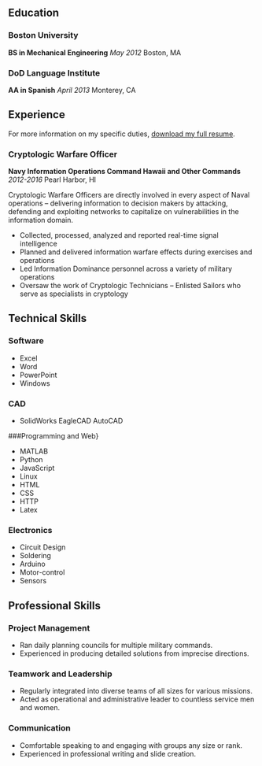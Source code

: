 ## Education

### Boston University
**BS in Mechanical Engineering**
_May 2012_ Boston, MA

### DoD Language Institute
**AA in Spanish**
_April 2013_ Monterey, CA

<!--- Add later
## Certifications
--->

## Experience

For more information on my specific duties, [download my full resume]().

### Cryptologic Warfare Officer ###
**Navy Information Operations Command Hawaii and Other Commands** _2012-2016_ Pearl Harbor, HI

Cryptologic Warfare Officers are directly involved in every aspect of Naval operations – delivering information to decision makers by attacking, defending and exploiting networks to capitalize on vulnerabilities in the information domain.

- Collected, processed, analyzed and reported real-time signal intelligence
- Planned and delivered information warfare effects during exercises and operations
- Led Information Dominance personnel across a variety of military operations
- Oversaw the work of Cryptologic Technicians – Enlisted Sailors who serve as specialists in cryptology

## Technical Skills

### Software
- Excel
- Word
- PowerPoint
- Windows

### CAD
- SolidWorks EagleCAD AutoCAD

###Programming and Web}
- MATLAB
- Python
- JavaScript
- Linux
- HTML
- CSS
- HTTP
- Latex

### Electronics
- Circuit Design
- Soldering
- Arduino
- Motor-control
- Sensors

## Professional Skills

### Project Management
- Ran daily planning councils for multiple military commands.
- Experienced in producing detailed solutions from imprecise directions.

### Teamwork and Leadership
- Regularly integrated into diverse teams of all sizes for various missions. 
- Acted as operational and administrative leader to countless service men and women.

### Communication
- Comfortable speaking to and engaging with groups any size or rank.
- Experienced in professional writing and slide creation.